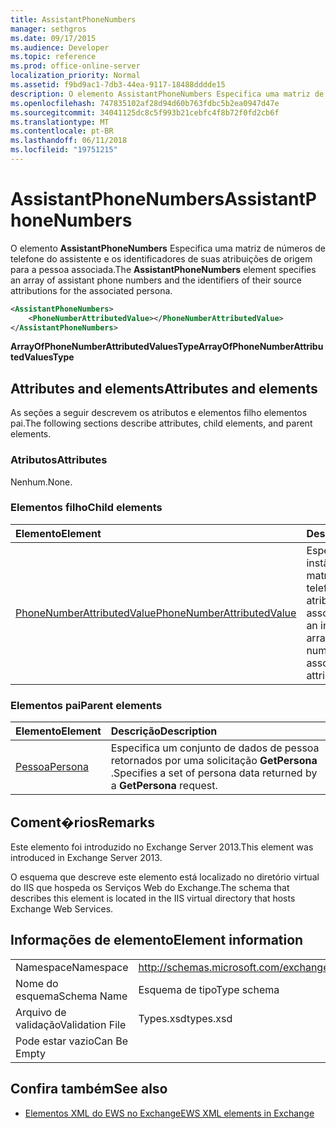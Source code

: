 ```yaml
---
title: AssistantPhoneNumbers
manager: sethgros
ms.date: 09/17/2015
ms.audience: Developer
ms.topic: reference
ms.prod: office-online-server
localization_priority: Normal
ms.assetid: f9bd9ac1-7db3-44ea-9117-18488dddde15
description: O elemento AssistantPhoneNumbers Especifica uma matriz de números de telefone do assistente e os identificadores de suas atribuições de origem para a pessoa associada.
ms.openlocfilehash: 747835102af28d94d60b763fdbc5b2ea0947d47e
ms.sourcegitcommit: 34041125dc8c5f993b21cebfc4f8b72f0fd2cb6f
ms.translationtype: MT
ms.contentlocale: pt-BR
ms.lasthandoff: 06/11/2018
ms.locfileid: "19751215"
---
```

# <a name="assistantphonenumbers"></a><span data-ttu-id="4ff42-103">AssistantPhoneNumbers</span><span class="sxs-lookup"><span data-stu-id="4ff42-103">AssistantPhoneNumbers</span></span>

<span data-ttu-id="4ff42-104">O elemento **AssistantPhoneNumbers** Especifica uma matriz de números de telefone do assistente e os identificadores de suas atribuições de origem para a pessoa associada.</span><span class="sxs-lookup"><span data-stu-id="4ff42-104">The **AssistantPhoneNumbers** element specifies an array of assistant phone numbers and the identifiers of their source attributions for the associated persona.</span></span> 
  
```XML
<AssistantPhoneNumbers>
    <PhoneNumberAttributedValue></PhoneNumberAttributedValue>
</AssistantPhoneNumbers>
```

 <span data-ttu-id="4ff42-105">**ArrayOfPhoneNumberAttributedValuesType**</span><span class="sxs-lookup"><span data-stu-id="4ff42-105">**ArrayOfPhoneNumberAttributedValuesType**</span></span>
## <a name="attributes-and-elements"></a><span data-ttu-id="4ff42-106">Attributes and elements</span><span class="sxs-lookup"><span data-stu-id="4ff42-106">Attributes and elements</span></span>

<span data-ttu-id="4ff42-107">As seções a seguir descrevem os atributos e elementos filho elementos pai.</span><span class="sxs-lookup"><span data-stu-id="4ff42-107">The following sections describe attributes, child elements, and parent elements.</span></span>
  
### <a name="attributes"></a><span data-ttu-id="4ff42-108">Atributos</span><span class="sxs-lookup"><span data-stu-id="4ff42-108">Attributes</span></span>

<span data-ttu-id="4ff42-109">Nenhum.</span><span class="sxs-lookup"><span data-stu-id="4ff42-109">None.</span></span>
  
### <a name="child-elements"></a><span data-ttu-id="4ff42-110">Elementos filho</span><span class="sxs-lookup"><span data-stu-id="4ff42-110">Child elements</span></span>

|<span data-ttu-id="4ff42-111">**Elemento**</span><span class="sxs-lookup"><span data-stu-id="4ff42-111">**Element**</span></span>|<span data-ttu-id="4ff42-112">**Descrição**</span><span class="sxs-lookup"><span data-stu-id="4ff42-112">**Description**</span></span>|
|:-----|:-----|
|[<span data-ttu-id="4ff42-113">PhoneNumberAttributedValue</span><span class="sxs-lookup"><span data-stu-id="4ff42-113">PhoneNumberAttributedValue</span></span>](phonenumberattributedvalue.md) <br/> |<span data-ttu-id="4ff42-114">Especifica uma instância de uma matriz de números de telefone e suas atribuições associadas.</span><span class="sxs-lookup"><span data-stu-id="4ff42-114">Specifies an instance of an array of phone numbers and their associated attributions.</span></span>  <br/> |
   
### <a name="parent-elements"></a><span data-ttu-id="4ff42-115">Elementos pai</span><span class="sxs-lookup"><span data-stu-id="4ff42-115">Parent elements</span></span>

|<span data-ttu-id="4ff42-116">**Elemento**</span><span class="sxs-lookup"><span data-stu-id="4ff42-116">**Element**</span></span>|<span data-ttu-id="4ff42-117">**Descrição**</span><span class="sxs-lookup"><span data-stu-id="4ff42-117">**Description**</span></span>|
|:-----|:-----|
|[<span data-ttu-id="4ff42-118">Pessoa</span><span class="sxs-lookup"><span data-stu-id="4ff42-118">Persona</span></span>](persona.md) <br/> |<span data-ttu-id="4ff42-119">Especifica um conjunto de dados de pessoa retornados por uma solicitação **GetPersona** .</span><span class="sxs-lookup"><span data-stu-id="4ff42-119">Specifies a set of persona data returned by a **GetPersona** request.</span></span>  <br/> |
   
## <a name="remarks"></a><span data-ttu-id="4ff42-120">Coment�rios</span><span class="sxs-lookup"><span data-stu-id="4ff42-120">Remarks</span></span>

<span data-ttu-id="4ff42-121">Este elemento foi introduzido no Exchange Server 2013.</span><span class="sxs-lookup"><span data-stu-id="4ff42-121">This element was introduced in Exchange Server 2013.</span></span>
  
<span data-ttu-id="4ff42-122">O esquema que descreve este elemento está localizado no diretório virtual do IIS que hospeda os Serviços Web do Exchange.</span><span class="sxs-lookup"><span data-stu-id="4ff42-122">The schema that describes this element is located in the IIS virtual directory that hosts Exchange Web Services.</span></span>
  
## <a name="element-information"></a><span data-ttu-id="4ff42-123">Informações de elemento</span><span class="sxs-lookup"><span data-stu-id="4ff42-123">Element information</span></span>

|||
|:-----|:-----|
|<span data-ttu-id="4ff42-124">Namespace</span><span class="sxs-lookup"><span data-stu-id="4ff42-124">Namespace</span></span>  <br/> |http://schemas.microsoft.com/exchange/services/2006/types  <br/> |
|<span data-ttu-id="4ff42-125">Nome do esquema</span><span class="sxs-lookup"><span data-stu-id="4ff42-125">Schema Name</span></span>  <br/> |<span data-ttu-id="4ff42-126">Esquema de tipo</span><span class="sxs-lookup"><span data-stu-id="4ff42-126">Type schema</span></span>  <br/> |
|<span data-ttu-id="4ff42-127">Arquivo de validação</span><span class="sxs-lookup"><span data-stu-id="4ff42-127">Validation File</span></span>  <br/> |<span data-ttu-id="4ff42-128">Types.xsd</span><span class="sxs-lookup"><span data-stu-id="4ff42-128">types.xsd</span></span>  <br/> |
|<span data-ttu-id="4ff42-129">Pode estar vazio</span><span class="sxs-lookup"><span data-stu-id="4ff42-129">Can Be Empty</span></span>  <br/> ||
   
## <a name="see-also"></a><span data-ttu-id="4ff42-130">Confira também</span><span class="sxs-lookup"><span data-stu-id="4ff42-130">See also</span></span>

- [<span data-ttu-id="4ff42-131">Elementos XML do EWS no Exchange</span><span class="sxs-lookup"><span data-stu-id="4ff42-131">EWS XML elements in Exchange</span></span>](ews-xml-elements-in-exchange.md)

